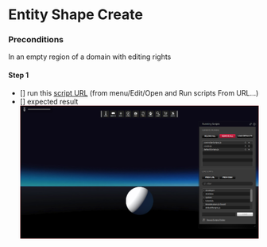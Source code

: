# Entity Shape Create
### Preconditions
In an empty region of a domain with editing rights
#### Step 1
- [] run this [script URL](./create.js?raw=true) (from menu/Edit/Open and Run scripts From URL...)
- [] expected result ![expected result](./create.png)

 

